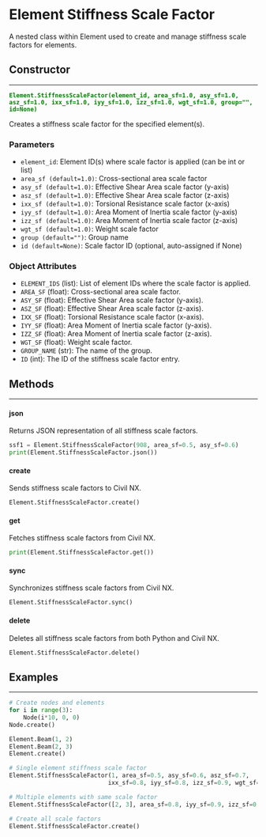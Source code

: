 # Element Stiffness Scale Factor

A nested class within Element used to create and manage stiffness scale factors for elements.

## Constructor
---
**<font color="green">`Element.StiffnessScaleFactor(element_id, area_sf=1.0, asy_sf=1.0, asz_sf=1.0, ixx_sf=1.0, iyy_sf=1.0, izz_sf=1.0, wgt_sf=1.0, group="", id=None)`</font>**

Creates a stiffness scale factor for the specified element(s).

### Parameters
* `element_id`: Element ID(s) where scale factor is applied (can be int or list)
* `area_sf (default=1.0)`: Cross-sectional area scale factor
* `asy_sf (default=1.0)`: Effective Shear Area scale factor (y-axis)
* `asz_sf (default=1.0)`: Effective Shear Area scale factor (z-axis)
* `ixx_sf (default=1.0)`: Torsional Resistance scale factor (x-axis)
* `iyy_sf (default=1.0)`: Area Moment of Inertia scale factor (y-axis)
* `izz_sf (default=1.0)`: Area Moment of Inertia scale factor (z-axis)
* `wgt_sf (default=1.0)`: Weight scale factor
* `group (default="")`: Group name
* `id (default=None)`: Scale factor ID (optional, auto-assigned if None)

### Object Attributes
* `ELEMENT_IDS` (list): List of element IDs where the scale factor is applied.
* `AREA_SF` (float): Cross-sectional area scale factor.
* `ASY_SF` (float): Effective Shear Area scale factor (y-axis).
* `ASZ_SF` (float): Effective Shear Area scale factor (z-axis).
* `IXX_SF` (float): Torsional Resistance scale factor (x-axis).
* `IYY_SF` (float): Area Moment of Inertia scale factor (y-axis).
* `IZZ_SF` (float): Area Moment of Inertia scale factor (z-axis).
* `WGT_SF` (float): Weight scale factor.
* `GROUP_NAME` (str): The name of the group.
* `ID` (int): The ID of the stiffness scale factor entry.

## Methods
---
#### json
Returns JSON representation of all stiffness scale factors.

```py
ssf1 = Element.StiffnessScaleFactor(908, area_sf=0.5, asy_sf=0.6)
print(Element.StiffnessScaleFactor.json())
```

#### create
Sends stiffness scale factors to Civil NX.

```py
Element.StiffnessScaleFactor.create()
```

#### get
Fetches stiffness scale factors from Civil NX.

```py
print(Element.StiffnessScaleFactor.get())
```

#### sync
Synchronizes stiffness scale factors from Civil NX.

```py
Element.StiffnessScaleFactor.sync()
```

#### delete
Deletes all stiffness scale factors from both Python and Civil NX.

```py
Element.StiffnessScaleFactor.delete()
```

## Examples
---
```py
# Create nodes and elements
for i in range(3):
    Node(i*10, 0, 0)
Node.create()

Element.Beam(1, 2)
Element.Beam(2, 3)
Element.create()

# Single element stiffness scale factor
Element.StiffnessScaleFactor(1, area_sf=0.5, asy_sf=0.6, asz_sf=0.7, 
                            ixx_sf=0.8, iyy_sf=0.8, izz_sf=0.9, wgt_sf=0.95)

# Multiple elements with same scale factor
Element.StiffnessScaleFactor([2, 3], area_sf=0.8, iyy_sf=0.9, izz_sf=0.9)

# Create all scale factors
Element.StiffnessScaleFactor.create()
```